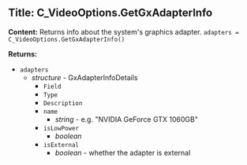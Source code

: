 ## Title: C_VideoOptions.GetGxAdapterInfo

**Content:**
Returns info about the system's graphics adapter.
`adapters = C_VideoOptions.GetGxAdapterInfo()`

**Returns:**
- `adapters`
  - *structure* - GxAdapterInfoDetails
    - `Field`
    - `Type`
    - `Description`
    - `name`
      - *string* - e.g. "NVIDIA GeForce GTX 1060GB"
    - `isLowPower`
      - *boolean*
    - `isExternal`
      - *boolean* - whether the adapter is external